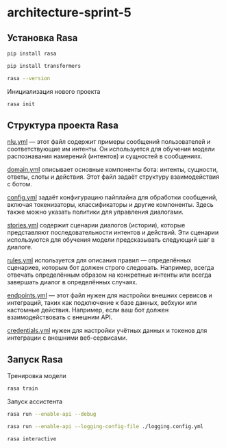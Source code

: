 # architecture-sprint-5

## Установка Rasa

```bash
pip install rasa
```

```bash
pip install transformers
```

```bash
rasa --version
```

Инициализация нового проекта

```bash
rasa init
```

## Структура проекта Rasa

[nlu.yml](./data/nlu.yml) — этот файл содержит примеры сообщений пользователей и соответствующие им интенты. Он 
используется для обучения модели распознавания намерений (интентов) и сущностей в сообщениях.

[domain.yml](./domain.yml) описывает основные компоненты бота: интенты, сущности, ответы, слоты и действия. Этот файл задаёт 
структуру взаимодействия с ботом.

[config.yml](./config.yml) задаёт конфигурацию пайплайна для обработки сообщений, включая токенизаторы, классификаторы и другие 
компоненты. Здесь также можно указать политики для управления диалогами.

[stories.yml](./data/stories.yml) содержит сценарии диалогов (истории), которые представляют последовательности интентов и 
действий. Эти сценарии используются для обучения модели предсказывать следующий шаг в диалоге.

[rules.yml](./data/rules.yml) используется для описания правил — определённых сценариев, которым бот должен строго следовать. 
Например, всегда отвечать определённым образом на конкретные интенты или всегда завершать диалог в определённых случаях.

[endpoints.yml](./endpoints.yml) — этот файл нужен для настройки внешних сервисов и интеграций, таких как подключение к базе 
данных, вебхуки или кастомные действия. Например, если ваш бот должен взаимодействовать с внешним API.

[credentials.yml](./credentials.yml) нужен для настройки учётных данных и токенов для интеграции с внешними веб-сервисами.

## Запуск Rasa

Тренировка модели

```bash
rasa train
```

Запуск ассистента

```bash
rasa run --enable-api --debug 
```

```bash
rasa run --enable-api --logging-config-file ./logging.config.yml
```

```bash
rasa interactive
```
